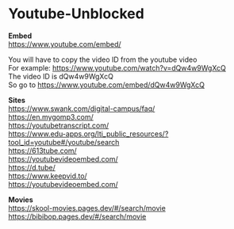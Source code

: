 # Youtube-Unblocked

**Embed** <br>
https://www.youtube.com/embed/ <br>

You will have to copy the video ID from the youtube video <br>
For example: https://www.youtube.com/watch?v=dQw4w9WgXcQ <br>
The video ID is dQw4w9WgXcQ <br>
So go to https://www.youtube.com/embed/dQw4w9WgXcQ <br>

**Sites** <br>
https://www.swank.com/digital-campus/faq/ <br>
https://en.mygomp3.com/ <br>
https://youtubetranscript.com/ <br>
https://www.edu-apps.org/lti_public_resources/?tool_id=youtube#/youtube/search <br>
https://613tube.com/ <br>
https://youtubevideoembed.com/ <br>
https://d.tube/ <br>
https://www.keepvid.to/ <br>
https://youtubevideoembed.com/ <br>

**Movies** <br>
https://skool-movies.pages.dev/#/search/movie <br>
https://bibibop.pages.dev/#/search/movie
